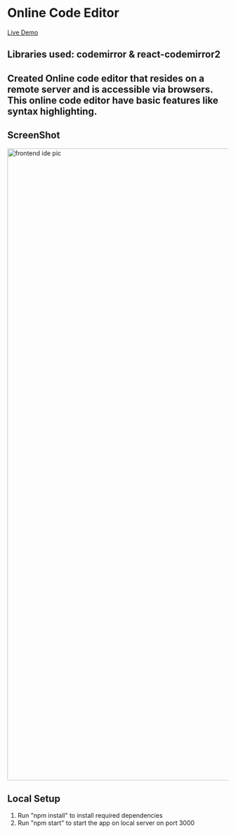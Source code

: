 # Online Code Editor 
[Live Demo](https://Frontend-IDE.sandnb.repl.co)

## Libraries used: codemirror & react-codemirror2
## Created Online code editor that resides on a remote server and is accessible via browsers. This online code editor have basic features like syntax highlighting.

## ScreenShot
<img width="1439" alt="frontend ide pic" src="C:\Users\nithi\Desktop\Screenshot (13).png">


## Local Setup
1. Run "npm install" to install required dependencies
2. Run "npm start" to start the app on local server on port 3000
